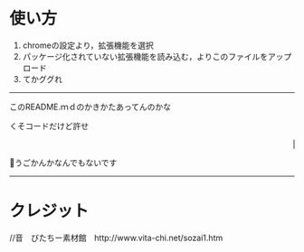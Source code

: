 
<h1>使い方</h1>
<ol>
<li>chromeの設定より，拡張機能を選択</li>
<li>パッケージ化されていない拡張機能を読み込む，よりこのファイルをアップロード</li>
<li>てかググれ</li>
</ol>
<hr>
<p>このREADME.ｍｄのかきかたあってんのかな</p>
<p>くそコードだけど許せ</p>
<marquee>💩</marquee>
<p>💩うごかんかなんでもないです</p>

<hr>
<h1>クレジット</h1>
<p>//音　びたちー素材館　http://www.vita-chi.net/sozai1.htm</p>
